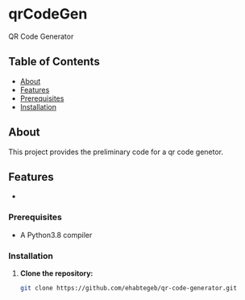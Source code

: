 # qrCodeGen
QR Code Generator 

## Table of Contents
- [About](#about)
- [Features](#features)
- [Prerequisites](#prerequisites)
- [Installation](#installation)


## About
This project provides the preliminary code for a qr code genetor. 

## Features
- 

### Prerequisites
- A Python3.8 compiler 


### Installation
1. **Clone the repository:**
   ```bash
   git clone https://github.com/ehabtegeb/qr-code-generator.git
   
